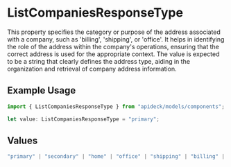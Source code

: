 # ListCompaniesResponseType

This property specifies the category or purpose of the address associated with a company, such as 'billing', 'shipping', or 'office'. It helps in identifying the role of the address within the company's operations, ensuring that the correct address is used for the appropriate context. The value is expected to be a string that clearly defines the address type, aiding in the organization and retrieval of company address information.

## Example Usage

```typescript
import { ListCompaniesResponseType } from "apideck/models/components";

let value: ListCompaniesResponseType = "primary";
```

## Values

```typescript
"primary" | "secondary" | "home" | "office" | "shipping" | "billing" | "other"
```